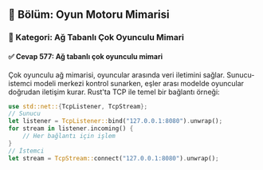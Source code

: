 ## 📘 Bölüm: Oyun Motoru Mimarisi
### 🔹 Kategori: Ağ Tabanlı Çok Oyunculu Mimari
#### ✅ Cevap 577: Ağ tabanlı çok oyunculu mimari

Çok oyunculu ağ mimarisi, oyuncular arasında veri iletimini sağlar. Sunucu-istemci modeli merkezi kontrol sunarken, eşler arası modelde oyuncular doğrudan iletişim kurar. Rust'ta TCP ile temel bir bağlantı örneği:

```rust
use std::net::{TcpListener, TcpStream};
// Sunucu
let listener = TcpListener::bind("127.0.0.1:8080").unwrap();
for stream in listener.incoming() {
    // Her bağlantı için işlem
}
// İstemci
let stream = TcpStream::connect("127.0.0.1:8080").unwrap();
```
